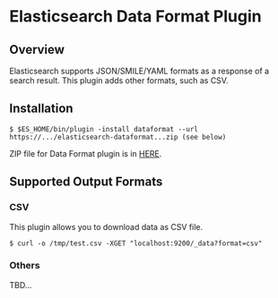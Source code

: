 Elasticsearch Data Format Plugin
========================

## Overview

Elasticsearch supports JSON/SMILE/YAML formats as a response of a search result.
This plugin adds other formats, such as CSV.

## Installation

    $ $ES_HOME/bin/plugin -install dataformat --url https://.../elasticsearch-dataformat...zip (see below)

ZIP file for Data Format plugin is in [HERE](https://oss.sonatype.org/content/repositories/snapshots/org/codelibs/elasticsearch-dataformat/).

## Supported Output Formats

### CSV

This plugin allows you to download data as CSV file.

    $ curl -o /tmp/test.csv -XGET "localhost:9200/_data?format=csv"

### Others

TBD...
